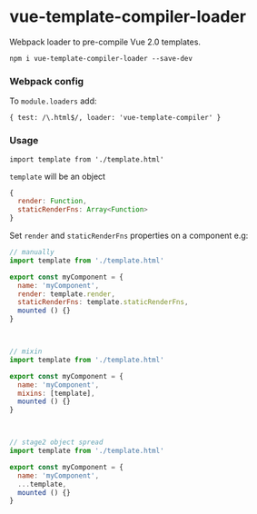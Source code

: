# vue-template-compiler-loader

Webpack loader to pre-compile Vue 2.0 templates.

`npm i vue-template-compiler-loader --save-dev`

### Webpack config
To `module.loaders` add:

`{ test: /\.html$/, loader: 'vue-template-compiler' }`


### Usage

`import template from './template.html'`

`template` will be an object

```javascript
{
  render: Function,
  staticRenderFns: Array<Function>
}
```

Set `render` and `staticRenderFns` properties on a component e.g:

```javascript
// manually
import template from './template.html'

export const myComponent = {
  name: 'myComponent',
  render: template.render,
  staticRenderFns: template.staticRenderFns,
  mounted () {}
}



// mixin
import template from './template.html'

export const myComponent = {
  name: 'myComponent',
  mixins: [template],
  mounted () {}
}



// stage2 object spread
import template from './template.html'

export const myComponent = {
  name: 'myComponent',
  ...template,
  mounted () {}
}
```
